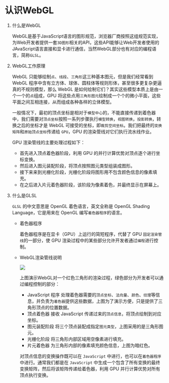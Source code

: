 # 认识WebGL

1. 什么是WebGL

   WebGL是基于JavaScript语言的图形规范，浏览器厂商按照这组规范实现，为Web开发者提供一套`3D图形`相关的API，这些API能够让Web开发者使用的JAvaScript语言直接和显卡进行通信，当然WebGL部分也有对应的编程语言，简称`GLSL`。

2. WebGL工作原理

   WebGL 只能够绘制`点`、`线段`、`三角形`这三种基本图元，但是我们经常看到 WebGL 程序中含有立方体、球体、圆柱体等规则形体，甚至很多更复杂更逼真的不规则模型，那么 WebGL 是如何绘制它们？其实这些模型本质上是由一个一个的`点`组成，GPU 将这些点用`三角形图元`绘制成一个个的微小平面，这些平面之间互相连接，从而组成各种各样的立体模型。

   一般情况下，最初的顶点坐标是相对于`模型中心`的，不能直接传递到着色器中，我们需要对`顶点坐标`按照一系列步骤执行`模型转换`，`视图转换`，`投影转换`，转换之后的坐标才是 WebGL 可接受的坐标，即`裁剪空间坐标`。我们把最终的`变换矩阵`和`原始顶点坐标`传递给 `GPU`，GPU 的渲染管线对它们执行流水线作业。

   GPU 渲染管线的主要处理过程如下： 

   - 首先进入顶点着色器阶段，利用 GPU 的并行计算优势对顶点逐个进行坐标变换。
   - 然后进入图元装配阶段，将顶点按照图元类型组装成图形。
   - 接下来来到光栅化阶段，光栅化阶段将图形用不包含颜色信息的像素填充。
   - 在之后进入片元着色器阶段，该阶段为像素着色，并最终显示在屏幕上。

3. 什么是GLSL

   `GLSL` 的中文意思是 OpenGL 着色语言，英文全称是 OpenGL Shading Language，它是用来在 OpenGL 编写`着色器程序`的语言。

   - 着色器程序

     着色器程序是在显卡（GPU）上运行的简短程序，代替了 GPU `固定渲染管线`的一部分，使 GPU 渲染过程中的某些部分允许开发者通过`编程`进行控制。

   - WebGL渲染管线说明

     ![](https://p1-jj.byteimg.com/tos-cn-i-t2oaga2asx/gold-user-assets/2018/9/5/165a8dc3be028ca3~tplv-t2oaga2asx-watermark.awebp)

     上图演示WebGL对一个红色三角形的渲染过程，绿色部分为开发者可以通过编程控制的部分：

     - JavaScript 程序
       处理着色器需要的`顶点坐标`、`法向量`、`颜色`、`纹理`等信息，并负责为`着色器`提供这些数据，上图为了演示方便，只是提供了三角形顶点的位置数据。
     - 顶点着色器
       接收 JavaScript 传递过来的`顶点信息`，将顶点绘制到对应坐标。
     - 图元装配阶段
       将三个顶点装配成指定`图元类型`，上图采用的是三角形图元。
     - 光栅化阶段 将三角形内部区域用空像素进行填充。
     - 片元着色器 为三角形内部的像素填充颜色信息，上图为暗红色。

      对顶点信息的变换操作既可以在 `JavaScript` 中进行，也可以在`着色器程序`中进行。通常我们都是在 `JavaScript` 中生成一个包含了所有变换的最终变换矩阵，然后将该矩阵传递给着色器，利用 GPU 并行计算优势对所有顶点执行变换。

      

     
